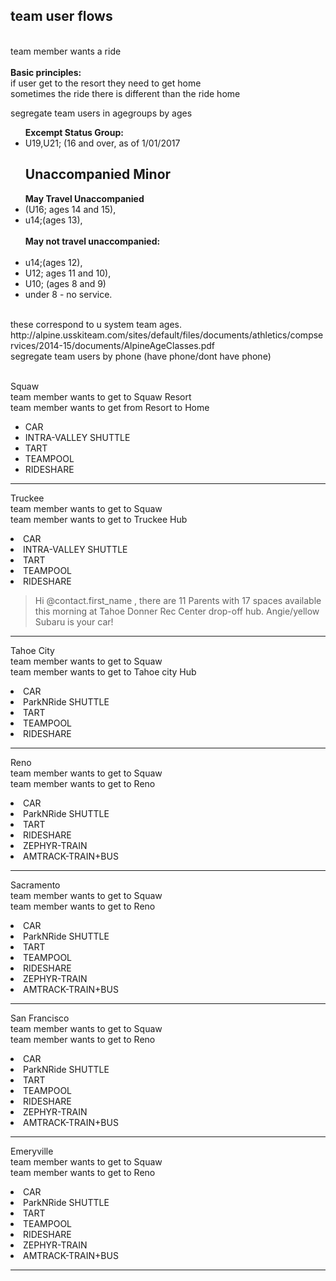 <div>
<h2>team user flows</h2>
<br>
team member wants a ride<br>
<br>
<strong>Basic principles:</strong><br>
if user get to the resort they need to get home<br>
sometimes the ride there is different than the ride home<br>

segregate team users in agegroups by ages <br>
<ul>
<strong>Excempt Status Group: </strong><br>
<li>U19,U21; (16 and over, as of 1/01/2017 </li>

<h2>Unaccompanied Minor</h2>
<strong>May Travel Unaccompanied</strong><br>
<li>(U16; ages 14 and 15),</li>
<li>u14;(ages 13),</li>
<br>
<strong>May not travel unaccompanied:</strong><br><br>
<li>u14;(ages 12),</li>
<li>U12; ages 11 and 10), </li>
<li>U10; (ages 8 and 9)</li>

<li>under 8 - no service.</li>
<br>
</ul>
these correspond to u system team ages.
http://alpine.usskiteam.com/sites/default/files/documents/athletics/compservices/2014-15/documents/AlpineAgeClasses.pdf


<br>
segregate team users by phone (have phone/dont have phone)<br>
<br>
<p>
Squaw<br>
team member wants to get to Squaw Resort<br>
team member wants to get from Resort to Home
<ul>
<li>CAR</li>
<li>INTRA-VALLEY SHUTTLE</li>
<li>TART</li>
<li>TEAMPOOL</li>
<li>RIDESHARE</li>
</ul>
</p>
<hr>
<p>
Truckee<br>
team member wants to get to Squaw<br>
team member wants to get to Truckee Hub<br>
<li>CAR</li>
<li>INTRA-VALLEY SHUTTLE</li>
<li>TART</li>
<li>TEAMPOOL</li>
<li>RIDESHARE</li>
</p>
<blockquote cite="http://www.worldwildlife.org/who/index.html">
Hi @contact.first_name ,  there are 11 Parents with 17 spaces available this morning at Tahoe Donner Rec Center drop-off hub. Angie/yellow Subaru is your car!
</blockquote>
<hr>
<p>
Tahoe City<br>
team member wants to get to Squaw<br>
team member wants to get to Tahoe city Hub<br>
<li>CAR</li>
<li>ParkNRide SHUTTLE</li>
<li>TART</li>
<li>TEAMPOOL</li>
<li>RIDESHARE</li>
</p>
<hr>
<p>
Reno<br>
team member wants to get to Squaw<br>
team member wants to get to Reno<br>
<li>CAR</li>
<li>ParkNRide SHUTTLE</li>
<li>TART</li>
<li>RIDESHARE</li>
<li>ZEPHYR-TRAIN</li>
<li>AMTRACK-TRAIN+BUS</li>
</p>
<hr>
<p>
Sacramento<br>
team member wants to get to Squaw<br>
team member wants to get to Reno<br>
<li>CAR</li>
<li>ParkNRide SHUTTLE</li>
<li>TART</li>
<li>TEAMPOOL</li>
<li>RIDESHARE</li>
<li>ZEPHYR-TRAIN</li>
<li>AMTRACK-TRAIN+BUS</li>
</p>
<hr>
<p>
San Francisco<br>
team member wants to get to Squaw<br>
team member wants to get to Reno<br>
<li>CAR</li>
<li>ParkNRide SHUTTLE</li>
<li>TART</li>
<li>TEAMPOOL</li>
<li>RIDESHARE</li>
<li>ZEPHYR-TRAIN</li>
<li>AMTRACK-TRAIN+BUS</li>
</p>
<hr>
<p>
Emeryville<br>
team member wants to get to Squaw<br>
team member wants to get to Reno<br>
<li>CAR</li>
<li>ParkNRide SHUTTLE</li>
<li>TART</li>
<li>TEAMPOOL</li>
<li>RIDESHARE</li>
<li>ZEPHYR-TRAIN</li>
<li>AMTRACK-TRAIN+BUS</li>
</p>
<hr>
</div>
